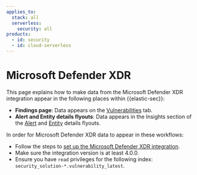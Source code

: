 ```yaml
---
applies_to:
  stack: all
  serverless:
    security: all
products:
  - id: security
  - id: cloud-serverless
---
```


# Microsoft Defender XDR

This page explains how to make data from the Microsoft Defender XDR integration appear in the following places within {{elastic-sec}}:

- **Findings page**: Data appears on the [Vulnerabilities](/solutions/security/cloud/findings-page-3.md) tab.
- **Alert and Entity details flyouts**: Data appears in the Insights section of the [Alert](/solutions/security/detect-and-alert/view-detection-alert-details.md#insights-section) and [Entity](/solutions/security/advanced-entity-analytics/view-entity-details.md#insights) details flyouts.


In order for Microsoft Defender XDR data to appear in these workflows:

* Follow the steps to [set up the Microsoft Defender XDR integration](https://www.elastic.co/docs/reference/integrations/m365_defender).
* Make sure the integration version is at least 4.0.0.
* Ensure you have `read` privileges for the following index: `security_solution-*.vulnerability_latest`.